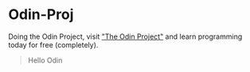 # Odin-Proj
Doing the Odin Project, visit ["The Odin Project"](https://www.theodinproject.com) and learn programming today for free (completely).

> Hello Odin